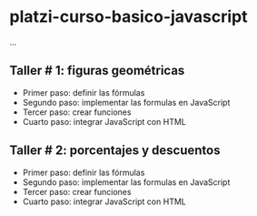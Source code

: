 # platzi-curso-basico-javascript

...

## Taller # 1: figuras geométricas

- Primer paso: definir las fórmulas
- Segundo paso: implementar las formulas en JavaScript
- Tercer paso: crear funciones 
- Cuarto paso: integrar JavaScript con HTML


## Taller # 2: porcentajes y descuentos

- Primer paso: definir las fórmulas
- Segundo paso: implementar las formulas en JavaScript
- Tercer paso: crear funciones 
- Cuarto paso: integrar JavaScript con HTML